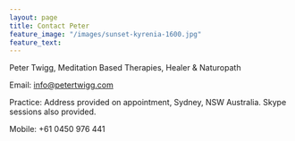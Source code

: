 ```yaml
---
layout: page
title: Contact Peter
feature_image: "/images/sunset-kyrenia-1600.jpg"
feature_text:
---
```


Peter Twigg, Meditation Based Therapies, Healer & Naturopath

Email: [info@petertwigg.com](mailto:info@petertwigg.com)

Practice: Address provided on appointment, Sydney, NSW Australia. Skype sessions also provided.

Mobile: +61 0450 976 441

	